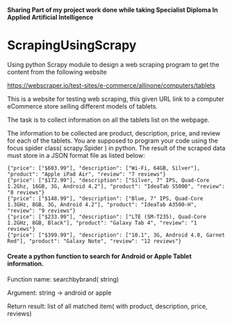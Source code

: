#### Sharing Part of my project work done while taking Specialist Diploma In Applied Artificial Intelligence

# ScrapingUsingScrapy
Using python Scrapy module to design a web scraping program to get the content from the following website 

https://webscraper.io/test-sites/e-commerce/allinone/computers/tablets


This is a website for testing web scraping, this given URL link to a computer eCommerce store selling different models of tablets.

The task is to collect information on all the tablets list on the webpage.

The information to be collected are product, description, price, and review for each of the tablets. You are supposed to program your code using the focus spider class( scrapy.Spider ) in python. The result of the scraped data must store in a JSON format file as listed below:
```
{"price": ["$603.99"], "description": ["Wi-Fi, 64GB, Silver"], "product": "Apple iPad Air", "review": "7 reviews"}
{"price": ["$172.99"], "description": ["Silver, 7" IPS, Quad-Core 1.2Ghz, 16GB, 3G, Android 4.2"], "product": "IdeaTab S5000", "review": "8 reviews"}
{"price": ["$148.99"], "description": ["Blue, 7" IPS, Quad-Core 1.3GHz, 8GB, 3G, Android 4.2"], "product": "IdeaTab A3500-H", "review": "9 reviews"}
{"price": ["$233.99"], "description": ["LTE (SM-T235), Quad-Core 1.2GHz, 8GB, Black"], "product": "Galaxy Tab 4", "review": "1 reviews"}
{"price": ["$399.99"], "description": ["10.1", 3G, Android 4.0, Garnet Red"], "product": "Galaxy Note", "review": "12 reviews"}
```
#### Create a python function to search for Android or Apple Tablet information.
Function name: searchbybrand( string)

Argument: string -> android or apple

Return result: list of all matched item( with product, description, price, reviews)
